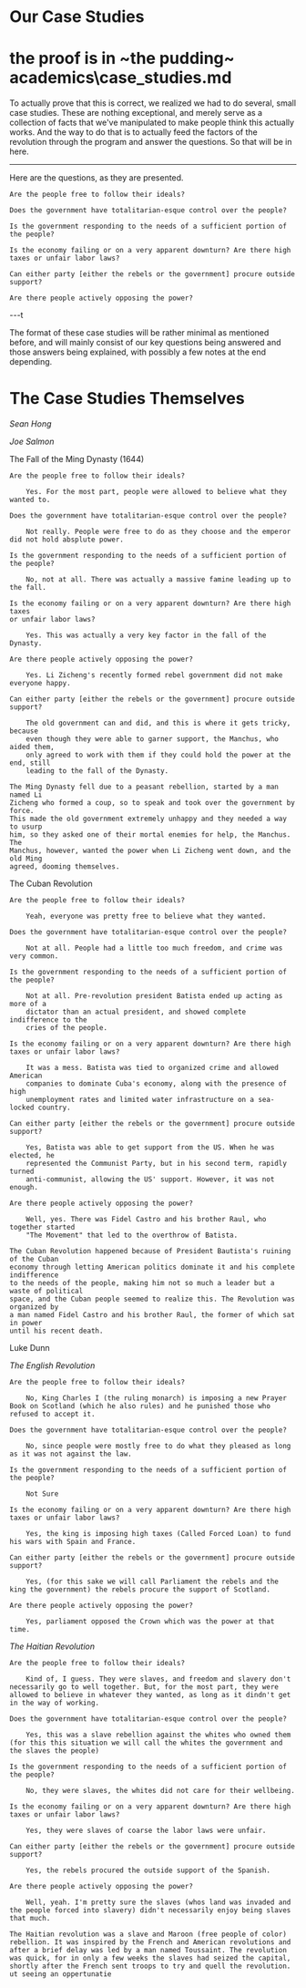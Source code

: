# Our Case Studies

# the proof is in ~the pudding~ academics\case_studies.md

To actually prove that this is correct, we realized we had to do several, small case studies. These are nothing exceptional, and merely serve as a collection of facts that we've manipulated to make people think this actually works. And the way to do that is to actually feed the factors of the revolution through the program and answer the questions. So that will be in here.

---

Here are the questions, as they are presented.

    Are the people free to follow their ideals?

    Does the government have totalitarian-esque control over the people?

    Is the government responding to the needs of a sufficient portion of the people?

    Is the economy failing or on a very apparent downturn? Are there high taxes or unfair labor laws?

    Can either party [either the rebels or the government] procure outside support?

    Are there people actively opposing the power?

---t

The format of these case studies will be rather minimal as mentioned before, and will mainly consist of our key questions being answered and those answers being explained, with possibly a few notes at the end depending.

# The Case Studies Themselves

*Sean Hong*



*Joe Salmon*

The Fall of the Ming Dynasty (1644)

    Are the people free to follow their ideals?

        Yes. For the most part, people were allowed to believe what they wanted to.

    Does the government have totalitarian-esque control over the people?

        Not really. People were free to do as they choose and the emperor did not hold absplute power.

    Is the government responding to the needs of a sufficient portion of the people?

        No, not at all. There was actually a massive famine leading up to the fall.

    Is the economy failing or on a very apparent downturn? Are there high taxes
    or unfair labor laws?

        Yes. This was actually a very key factor in the fall of the Dynasty.

    Are there people actively opposing the power?

        Yes. Li Zicheng's recently formed rebel government did not make everyone happy.

    Can either party [either the rebels or the government] procure outside support?

        The old government can and did, and this is where it gets tricky, because
        even though they were able to garner support, the Manchus, who aided them,
        only agreed to work with them if they could hold the power at the end, still
        leading to the fall of the Dynasty.

    The Ming Dynasty fell due to a peasant rebellion, started by a man named Li
    Zicheng who formed a coup, so to speak and took over the government by force.
    This made the old government extremely unhappy and they needed a way to usurp
    him, so they asked one of their mortal enemies for help, the Manchus. The
    Manchus, however, wanted the power when Li Zicheng went down, and the old Ming
    agreed, dooming themselves.

The Cuban Revolution

    Are the people free to follow their ideals?

        Yeah, everyone was pretty free to believe what they wanted.

    Does the government have totalitarian-esque control over the people?

        Not at all. People had a little too much freedom, and crime was very common.

    Is the government responding to the needs of a sufficient portion of the people?

        Not at all. Pre-revolution president Batista ended up acting as more of a
        dictator than an actual president, and showed complete indifference to the
        cries of the people.

    Is the economy failing or on a very apparent downturn? Are there high taxes or unfair labor laws?

        It was a mess. Batista was tied to organized crime and allowed American
        companies to dominate Cuba's economy, along with the presence of high
        unemployment rates and limited water infrastructure on a sea-locked country.

    Can either party [either the rebels or the government] procure outside support?

        Yes, Batista was able to get support from the US. When he was elected, he
        represented the Communist Party, but in his second term, rapidly turned
        anti-communist, allowing the US' support. However, it was not enough.

    Are there people actively opposing the power?

        Well, yes. There was Fidel Castro and his brother Raul, who together started
        "The Movement" that led to the overthrow of Batista.

    The Cuban Revolution happened because of President Bautista's ruining of the Cuban
    economy through letting American politics dominate it and his complete indifference
    to the needs of the people, making him not so much a leader but a waste of political
    space, and the Cuban people seemed to realize this. The Revolution was organized by
    a man named Fidel Castro and his brother Raul, the former of which sat in power
    until his recent death.

Luke Dunn

*The English Revolution*

    Are the people free to follow their ideals?

        No, King Charles I (the ruling monarch) is imposing a new Prayer Book on Scotland (which he also rules) and he punished those who refused to accept it.

    Does the government have totalitarian-esque control over the people?

        No, since people were mostly free to do what they pleased as long as it was not against the law.

    Is the government responding to the needs of a sufficient portion of the people?

        Not Sure

    Is the economy failing or on a very apparent downturn? Are there high taxes or unfair labor laws?

        Yes, the king is imposing high taxes (Called Forced Loan) to fund his wars with Spain and France.

    Can either party [either the rebels or the government] procure outside support?

        Yes, (for this sake we will call Parliament the rebels and the king the government) the rebels procure the support of Scotland.

    Are there people actively opposing the power?

        Yes, parliament opposed the Crown which was the power at that time.

*The Haitian Revolution*

    Are the people free to follow their ideals?

        Kind of, I guess. They were slaves, and freedom and slavery don't necessarily go to well together. But, for the most part, they were allowed to believe in whatever they wanted, as long as it dindn't get in the way of working.

    Does the government have totalitarian-esque control over the people?

        Yes, this was a slave rebellion against the whites who owned them (for this this situation we will call the whites the government and the slaves the people)

    Is the government responding to the needs of a sufficient portion of the people?

        No, they were slaves, the whites did not care for their wellbeing.

    Is the economy failing or on a very apparent downturn? Are there high taxes or unfair labor laws?

        Yes, they were slaves of coarse the labor laws were unfair.

    Can either party [either the rebels or the government] procure outside support?

        Yes, the rebels procured the outside support of the Spanish.

    Are there people actively opposing the power?

        Well, yeah. I'm pretty sure the slaves (whos land was invaded and the people forced into slavery) didn't necessarily enjoy being slaves that much.

    The Haitian revolution was a slave and Maroon (free people of color) rebellion. It was inspired by the French and American revolutions and after a brief delay was led by a man named Toussaint. The revolution was quick, for in only a few weeks the slaves had seized the capital, shortly after the French sent troops to try and quell the revolution. ut seeing an oppertunatie
